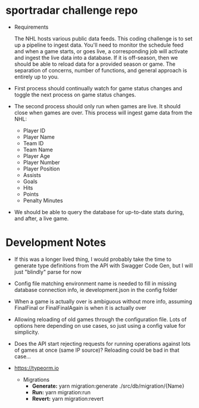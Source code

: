 # sportradar challenge repo

* Requirements

  The NHL hosts various public data feeds. This coding challenge is to set up a pipeline to ingest data. You'll need to monitor the schedule feed and when a game starts, or goes live, a corresponding job will activate and ingest the live data into a database. If it is off-season, then we should be able to reload data for a provided season or game. The separation of concerns, number of functions, and general approach is entirely up to you. 

* First process should continually watch for game status changes and toggle the next process on game status changes.
* The second process should only run when games are live. It should close when games are over. This process will ingest game data from the NHL:
  * Player ID
  * Player Name
  * Team ID
  * Team Name
  * Player Age
  * Player Number
  * Player Position
  * Assists
  * Goals
  * Hits
  * Points
  * Penalty Minutes

* We should be able to query the database for up-to-date stats during, and after, a live game.

# Development Notes

* If this was a longer lived thing, I would probably take the time to generate type definitions from the API with Swagger Code Gen, but I will just "blindly" parse for now
* Config file matching environment name is needed to fill in missing database connection info, ie development.json in the config folder
* When a game is actually over is ambiguous without more info, assuming FinalFinal or FinalFinalAgain is when it is actually over 
* Allowing reloading of old games through the configuration file.  Lots of options here depending on use cases, so just using a config value for simplicity.

* Does the API start rejecting requests for running operations against lots of games at once (same IP source)?  Reloading could be bad in that case...

* https://typeorm.io
  * Migrations
    * **Generate:** yarn migration:generate ./src/db/migration/{Name}
    * **Run:** yarn migration:run
    * **Revert:** yarn migration:revert